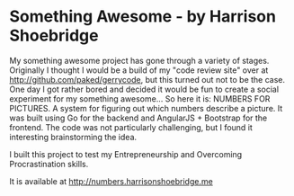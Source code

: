 # Something Awesome - by Harrison Shoebridge
My something awesome project has gone through a variety of stages. Originally I thought I would be a build of my "code review site" over at http://github.com/paked/gerrycode, but this turned out not to be the case. One day I got rather bored and decided it would be fun to create a social experiment for my something awesome... So here it is: NUMBERS FOR PICTURES. A system for figuring out which numbers describe a picture. It was built using Go for the backend and AngularJS + Bootstrap for the frontend. The code was not particularly challenging, but I found it interesting brainstorming the idea.

I built this project to test my Entrepreneurship and Overcoming Procrastination skills.

It is available at http://numbers.harrisonshoebridge.me
